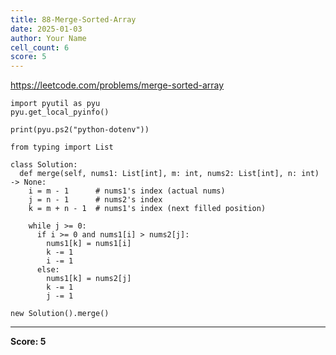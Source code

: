 ```yaml
---
title: 88-Merge-Sorted-Array
date: 2025-01-03
author: Your Name
cell_count: 6
score: 5
---
```


https://leetcode.com/problems/merge-sorted-array


```
import pyutil as pyu
pyu.get_local_pyinfo()
```


```
print(pyu.ps2("python-dotenv"))
```


```
from typing import List
```


```
class Solution:
  def merge(self, nums1: List[int], m: int, nums2: List[int], n: int) -> None:
    i = m - 1      # nums1's index (actual nums)
    j = n - 1      # nums2's index
    k = m + n - 1  # nums1's index (next filled position)

    while j >= 0:
      if i >= 0 and nums1[i] > nums2[j]:
        nums1[k] = nums1[i]
        k -= 1
        i -= 1
      else:
        nums1[k] = nums2[j]
        k -= 1
        j -= 1
```


```
new Solution().merge()
```


---
**Score: 5**